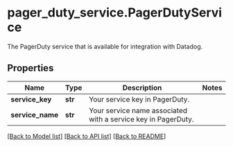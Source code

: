 # pager_duty_service.PagerDutyService

The PagerDuty service that is available for integration with Datadog.
## Properties
Name | Type | Description | Notes
------------ | ------------- | ------------- | -------------
**service_key** | **str** | Your service key in PagerDuty. | 
**service_name** | **str** | Your service name associated with a service key in PagerDuty. | 

[[Back to Model list]](README.md#documentation-for-models) [[Back to API list]](README.md#documentation-for-api-endpoints) [[Back to README]](README.md)


